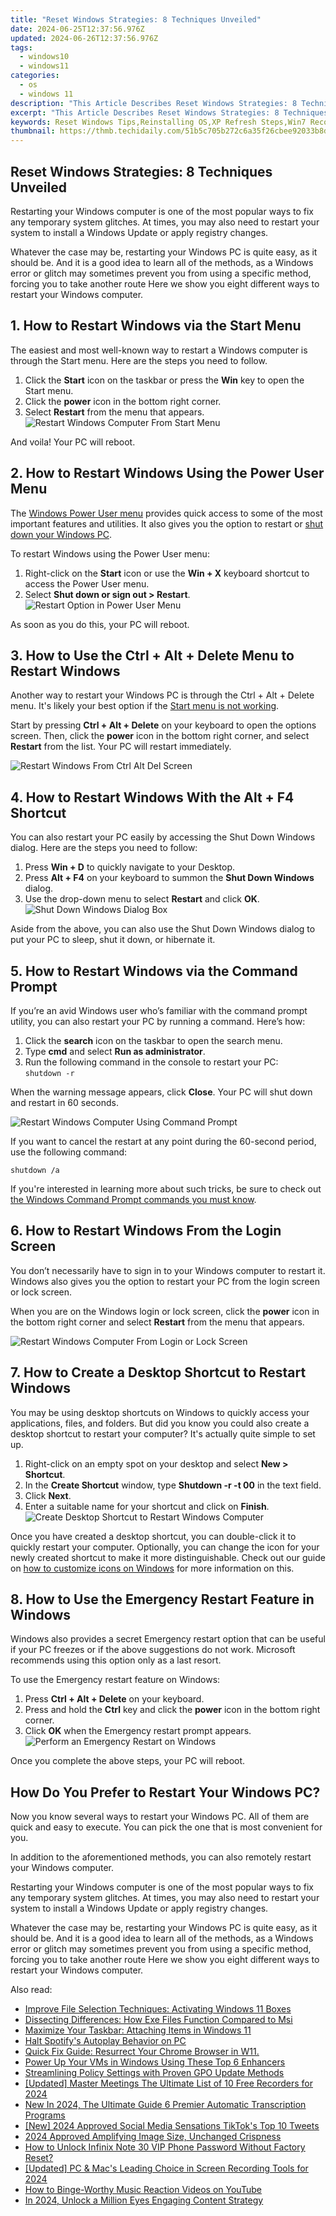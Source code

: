 ```yaml
---
title: "Reset Windows Strategies: 8 Techniques Unveiled"
date: 2024-06-25T12:37:56.976Z
updated: 2024-06-26T12:37:56.976Z
tags:
  - windows10
  - windows11
categories:
  - os
  - windows 11
description: "This Article Describes Reset Windows Strategies: 8 Techniques Unveiled"
excerpt: "This Article Describes Reset Windows Strategies: 8 Techniques Unveiled"
keywords: Reset Windows Tips,Reinstalling OS,XP Refresh Steps,Win7 Recovery Guide,Safe Mode Tricks,Clean Boot Strategies,System Restore Pros
thumbnail: https://thmb.techidaily.com/51b5c705b272c6a35f26cbee92033b8d25124b814164fccb1a1f598c30e520f7.jpg
---
```


## Reset Windows Strategies: 8 Techniques Unveiled

 Restarting your Windows computer is one of the most popular ways to fix any temporary system glitches. At times, you may also need to restart your system to install a Windows Update or apply registry changes.

 Whatever the case may be, restarting your Windows PC is quite easy, as it should be. And it is a good idea to learn all of the methods, as a Windows error or glitch may sometimes prevent you from using a specific method, forcing you to take another route Here we show you eight different ways to restart your Windows computer.

## 1\. How to Restart Windows via the Start Menu

 The easiest and most well-known way to restart a Windows computer is through the Start menu. Here are the steps you need to follow.

1. Click the **Start** icon on the taskbar or press the **Win** key to open the Start menu.
2. Click the **power** icon in the bottom right corner.
3. Select **Restart** from the menu that appears.  
![Restart Windows Computer From Start Menu](https://static1.makeuseofimages.com/wordpress/wp-content/uploads/2022/09/Restart-Windows-Computer-From-Start-Menu.jpg)

 And voila! Your PC will reboot.

## 2\. How to Restart Windows Using the Power User Menu

 The [Windows Power User menu](https://www.makeuseof.com/windows-power-menu-guide/) provides quick access to some of the most important features and utilities. It also gives you the option to restart or [shut down your Windows PC](https://www.makeuseof.com/windows-11-how-to-shut-down/).

 To restart Windows using the Power User menu:

1. Right-click on the **Start** icon or use the **Win + X** keyboard shortcut to access the Power User menu.
2. Select **Shut down or sign out > Restart**.  
![Restart Option in Power User Menu](https://static1.makeuseofimages.com/wordpress/wp-content/uploads/2022/09/Restart-Windows-Computer-From-Power-User-Menu.jpg)

 As soon as you do this, your PC will reboot.

## 3\. How to Use the Ctrl + Alt + Delete Menu to Restart Windows

 Another way to restart your Windows PC is through the Ctrl + Alt + Delete menu. It's likely your best option if the [Start menu is not working](https://www.makeuseof.com/tag/fix-windows-10-start-menu/).

 Start by pressing **Ctrl + Alt + Delete** on your keyboard to open the options screen. Then, click the **power** icon in the bottom right corner, and select **Restart** from the list. Your PC will restart immediately.

![Restart Windows From Ctrl Alt Del Screen](https://static1.makeuseofimages.com/wordpress/wp-content/uploads/2023/08/restart-windows-from-ctrl-alt-del-screen.jpg)

## 4\. How to Restart Windows With the Alt + F4 Shortcut

 You can also restart your PC easily by accessing the Shut Down Windows dialog. Here are the steps you need to follow:

1. Press **Win + D** to quickly navigate to your Desktop.
2. Press **Alt + F4** on your keyboard to summon the **Shut Down Windows** dialog.
3. Use the drop-down menu to select **Restart** and click **OK**.  
![Shut Down Windows Dialog Box](https://static1.makeuseofimages.com/wordpress/wp-content/uploads/2022/09/Shut-Down-Windows-Dialog-Box.jpg)

 Aside from the above, you can also use the Shut Down Windows dialog to put your PC to sleep, shut it down, or hibernate it.

## 5\. How to Restart Windows via the Command Prompt

 If you’re an avid Windows user who’s familiar with the command prompt utility, you can also restart your PC by running a command. Here’s how:

1. Click the **search** icon on the taskbar to open the search menu.
2. Type **cmd** and select **Run as administrator**.
3. Run the following command in the console to restart your PC:  
`shutdown -r`

 When the warning message appears, click **Close**. Your PC will shut down and restart in 60 seconds.

![Restart Windows Computer Using Command Prompt](https://static1.makeuseofimages.com/wordpress/wp-content/uploads/2022/09/Restart-Windows-Computer-Using-Command-Prompt.jpg)

 If you want to cancel the restart at any point during the 60-second period, use the following command:

`shutdown /a`

 If you're interested in learning more about such tricks, be sure to check out [the Windows Command Prompt commands you must know](https://www.makeuseof.com/tag/15-cmd-commands-every-windows-user-know/).

## 6\. How to Restart Windows From the Login Screen

 You don’t necessarily have to sign in to your Windows computer to restart it. Windows also gives you the option to restart your PC from the login screen or lock screen.

 When you are on the Windows login or lock screen, click the **power** icon in the bottom right corner and select **Restart** from the menu that appears.

![Restart Windows Computer From Login or Lock Screen](https://static1.makeuseofimages.com/wordpress/wp-content/uploads/2023/08/restart-windows-computer-from-login-or-lock-screen.jpg)

## 7\. How to Create a Desktop Shortcut to Restart Windows

 You may be using desktop shortcuts on Windows to quickly access your applications, files, and folders. But did you know you could also create a desktop shortcut to restart your computer? It's actually quite simple to set up.

1. Right-click on an empty spot on your desktop and select **New > Shortcut**.
2. In the **Create Shortcut** window, type **Shutdown -r -t 00** in the text field.
3. Click **Next**.
4. Enter a suitable name for your shortcut and click on **Finish**.  
![Create Desktop Shortcut to Restart Windows Computer](https://static1.makeuseofimages.com/wordpress/wp-content/uploads/2022/09/Create-Desktop-Shortcut-to-Restart-Windows-Computer.jpg)

 Once you have created a desktop shortcut, you can double-click it to quickly restart your computer. Optionally, you can change the icon for your newly created shortcut to make it more distinguishable. Check out our guide on [how to customize icons on Windows](https://www.makeuseof.com/tag/customize-icon-windows/) for more information on this.

## 8\. How to Use the Emergency Restart Feature in Windows

 Windows also provides a secret Emergency restart option that can be useful if your PC freezes or if the above suggestions do not work. Microsoft recommends using this option only as a last resort.

 To use the Emergency restart feature on Windows:

1. Press **Ctrl + Alt + Delete** on your keyboard.
2. Press and hold the **Ctrl** key and click the **power** icon in the bottom right corner.
3. Click **OK** when the Emergency restart prompt appears.  
![Perform an Emergency Restart on Windows](https://static1.makeuseofimages.com/wordpress/wp-content/uploads/2023/08/perform-an-emergency-restart-on-windows.jpg)

 Once you complete the above steps, your PC will reboot.

## How Do You Prefer to Restart Your Windows PC?

 Now you know several ways to restart your Windows PC. All of them are quick and easy to execute. You can pick the one that is most convenient for you.

 In addition to the aforementioned methods, you can also remotely restart your Windows computer.

 Restarting your Windows computer is one of the most popular ways to fix any temporary system glitches. At times, you may also need to restart your system to install a Windows Update or apply registry changes.

 Whatever the case may be, restarting your Windows PC is quite easy, as it should be. And it is a good idea to learn all of the methods, as a Windows error or glitch may sometimes prevent you from using a specific method, forcing you to take another route Here we show you eight different ways to restart your Windows computer.

<span class="atpl-alsoreadstyle">Also read:</span>
<div><ul>
<li><a href="https://windows11.techidaily.com/improve-file-selection-techniques-activating-windows-11-boxes/"><u>Improve File Selection Techniques: Activating Windows 11 Boxes</u></a></li>
<li><a href="https://windows11.techidaily.com/dissecting-differences-how-exe-files-function-compared-to-msi/"><u>Dissecting Differences: How Exe Files Function Compared to Msi</u></a></li>
<li><a href="https://windows11.techidaily.com/maximize-your-taskbar-attaching-items-in-windows-11/"><u>Maximize Your Taskbar: Attaching Items in Windows 11</u></a></li>
<li><a href="https://windows11.techidaily.com/halt-spotifys-autoplay-behavior-on-pc/"><u>Halt Spotify's Autoplay Behavior on PC</u></a></li>
<li><a href="https://windows11.techidaily.com/1719290153300-quick-fix-guide-resurrect-your-chrome-browser-in-w11/"><u>Quick Fix Guide: Resurrect Your Chrome Browser in W11.</u></a></li>
<li><a href="https://windows11.techidaily.com/power-up-your-vms-in-windows-using-these-top-6-enhancers/"><u>Power Up Your VMs in Windows Using These Top 6 Enhancers</u></a></li>
<li><a href="https://windows11.techidaily.com/streamlining-policy-settings-with-proven-gpo-update-methods/"><u>Streamlining Policy Settings with Proven GPO Update Methods</u></a></li>
<li><a href="https://remote-screen-capture.techidaily.com/updated-master-meetings-the-ultimate-list-of-10-free-recorders-for-2024/"><u>[Updated] Master Meetings  The Ultimate List of 10 Free Recorders for 2024</u></a></li>
<li><a href="https://sound-optimizing.techidaily.com/new-in-2024-the-ultimate-guide-6-premier-automatic-transcription-programs/"><u>New In 2024, The Ultimate Guide 6 Premier Automatic Transcription Programs</u></a></li>
<li><a href="https://twitter-videos.techidaily.com/new-2024-approved-social-media-sensations-tiktoks-top-10-tweets/"><u>[New] 2024 Approved  Social Media Sensations  TikTok's Top 10 Tweets</u></a></li>
<li><a href="https://extra-hints.techidaily.com/2024-approved-amplifying-image-size-unchanged-crispness/"><u>2024 Approved  Amplifying Image Size, Unchanged Crispness</u></a></li>
<li><a href="https://unlock-android.techidaily.com/how-to-unlock-infinix-note-30-vip-phone-password-without-factory-reset-by-drfone-android/"><u>How to Unlock Infinix Note 30 VIP Phone Password Without Factory Reset?</u></a></li>
<li><a href="https://desktop-recording.techidaily.com/updated-pc-and-macs-leading-choice-in-screen-recording-tools-for-2024/"><u>[Updated] PC & Mac's Leading Choice in Screen Recording Tools for 2024</u></a></li>
<li><a href="https://youtube-videos.techidaily.com/how-to-binge-worthy-music-reaction-videos-on-youtube/"><u>How to Binge-Worthy Music Reaction Videos on YouTube</u></a></li>
<li><a href="https://some-guidance.techidaily.com/in-2024-unlock-a-million-eyes-engaging-content-strategy/"><u>In 2024, Unlock a Million Eyes  Engaging Content Strategy</u></a></li>
</ul></div>

<ins class="adsbygoogle"
      style="display:block"
      data-ad-client="ca-pub-7571918770474297"
      data-ad-slot="8358498916"
      data-ad-format="auto"
      data-full-width-responsive="true"></ins>